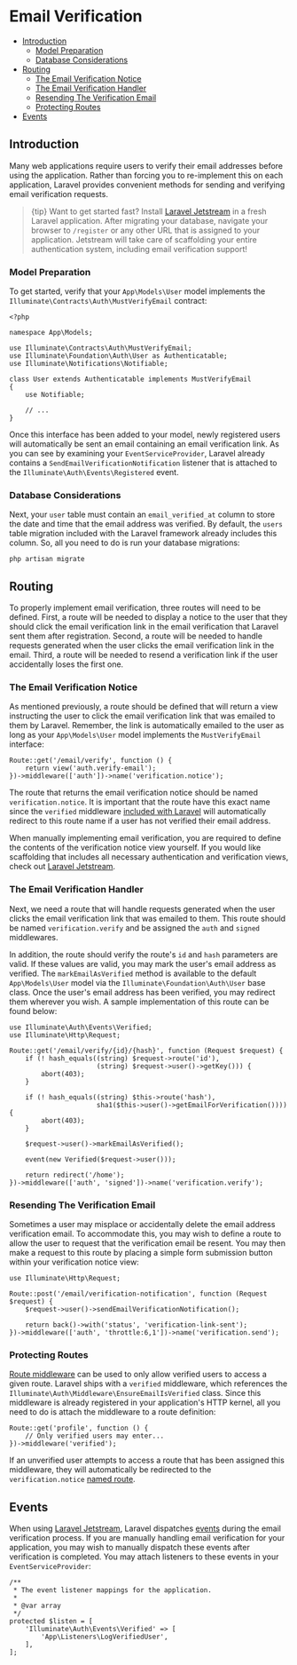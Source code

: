 # Email Verification

- [Introduction](#introduction)
    - [Model Preparation](#model-preparation)
    - [Database Considerations](#verification-database)
- [Routing](#verification-routing)
    - [The Email Verification Notice](#the-email-verification-notice)
    - [The Email Verification Handler](#the-email-verification-handler)
    - [Resending The Verification Email](#resending-the-verification-email)
    - [Protecting Routes](#protecting-routes)
- [Events](#events)

<a name="introduction"></a>
## Introduction

Many web applications require users to verify their email addresses before using the application. Rather than forcing you to re-implement this on each application, Laravel provides convenient methods for sending and verifying email verification requests.

> {tip} Want to get started fast? Install [Laravel Jetstream](https://jetstream.laravel.com) in a fresh Laravel application. After migrating your database, navigate your browser to `/register` or any other URL that is assigned to your application. Jetstream will take care of scaffolding your entire authentication system, including email verification support!

<a name="model-preparation"></a>
### Model Preparation

To get started, verify that your `App\Models\User` model implements the `Illuminate\Contracts\Auth\MustVerifyEmail` contract:

    <?php

    namespace App\Models;

    use Illuminate\Contracts\Auth\MustVerifyEmail;
    use Illuminate\Foundation\Auth\User as Authenticatable;
    use Illuminate\Notifications\Notifiable;

    class User extends Authenticatable implements MustVerifyEmail
    {
        use Notifiable;

        // ...
    }

Once this interface has been added to your model, newly registered users will automatically be sent an email containing an email verification link. As you can see by examining your `EventServiceProvider`, Laravel already contains a `SendEmailVerificationNotification` listener that is attached to the `Illuminate\Auth\Events\Registered` event.

<a name="verification-database"></a>
### Database Considerations

Next, your `user` table must contain an `email_verified_at` column to store the date and time that the email address was verified. By default, the `users` table migration included with the Laravel framework already includes this column. So, all you need to do is run your database migrations:

    php artisan migrate

<a name="verification-routing"></a>
## Routing

To properly implement email verification, three routes will need to be defined. First, a route will be needed to display a notice to the user that they should click the email verification link in the email verification that Laravel sent them after registration. Second, a route will be needed to handle requests generated when the user clicks the email verification link in the email. Third, a route will be needed to resend a verification link if the user accidentally loses the first one.

<a name="the-email-verification-notice"></a>
### The Email Verification Notice

As mentioned previously, a route should be defined that will return a view instructing the user to click the email verification link that was emailed to them by Laravel. Remember, the link is automatically emailed to the user as long as your `App\Models\User` model implements the `MustVerifyEmail` interface:

    Route::get('/email/verify', function () {
        return view('auth.verify-email');
    })->middleware(['auth'])->name('verification.notice');

The route that returns the email verification notice should be named `verification.notice`. It is important that the route have this exact name since the `verified` middleware [included with Laravel](#protecting-routes) will automatically redirect to this route name if a user has not verified their email address.

When manually implementing email verification, you are required to define the contents of the verification notice view yourself. If you would like scaffolding that includes all necessary authentication and verification views, check out [Laravel Jetstream](https://jetstream.laravel.com).

<a name="the-email-verification-handler"></a>
### The Email Verification Handler

Next, we need a route that will handle requests generated when the user clicks the email verification link that was emailed to them. This route should be named `verification.verify` and be assigned the `auth` and `signed` middlewares.

In addition, the route should verify the route's `id` and `hash` parameters are valid. If these values are valid, you may mark the user's email address as verified. The `markEmailAsVerified` method is available to the default `App\Models\User` model via the `Illuminate\Foundation\Auth\User` base class. Once the user's email address has been verified, you may redirect them wherever you wish. A sample implementation of this route can be found below:

    use Illuminate\Auth\Events\Verified;
    use Illuminate\Http\Request;

    Route::get('/email/verify/{id}/{hash}', function (Request $request) {
        if (! hash_equals((string) $request->route('id'),
                          (string) $request->user()->getKey())) {
            abort(403);
        }

        if (! hash_equals((string) $this->route('hash'),
                          sha1($this->user()->getEmailForVerification()))) {
            abort(403);
        }

        $request->user()->markEmailAsVerified();

        event(new Verified($request->user()));

        return redirect('/home');
    })->middleware(['auth', 'signed'])->name('verification.verify');

<a name="resending-the-verification-email"></a>
### Resending The Verification Email

Sometimes a user may misplace or accidentally delete the email address verification email. To accommodate this, you may wish to define a route to allow the user to request that the verification email be resent. You may then make a request to this route by placing a simple form submission button within your verification notice view:

    use Illuminate\Http\Request;

    Route::post('/email/verification-notification', function (Request $request) {
        $request->user()->sendEmailVerificationNotification();

        return back()->with('status', 'verification-link-sent');
    })->middleware(['auth', 'throttle:6,1'])->name('verification.send');

<a name="protecting-routes"></a>
### Protecting Routes

[Route middleware](/docs/{{version}}/middleware) can be used to only allow verified users to access a given route. Laravel ships with a `verified` middleware, which references the `Illuminate\Auth\Middleware\EnsureEmailIsVerified` class. Since this middleware is already registered in your application's HTTP kernel, all you need to do is attach the middleware to a route definition:

    Route::get('profile', function () {
        // Only verified users may enter...
    })->middleware('verified');

If an unverified user attempts to access a route that has been assigned this middleware, they will automatically be redirected to the `verification.notice` [named route](/docs/{{version}}/routing#named-routes).

<a name="events"></a>
## Events

When using [Laravel Jetstream](https://jetstream.laravel.com), Laravel dispatches [events](/docs/{{version}}/events) during the email verification process. If you are manually handling email verification for your application, you may wish to manually dispatch these events after verification is completed. You may attach listeners to these events in your `EventServiceProvider`:

    /**
     * The event listener mappings for the application.
     *
     * @var array
     */
    protected $listen = [
        'Illuminate\Auth\Events\Verified' => [
            'App\Listeners\LogVerifiedUser',
        ],
    ];
